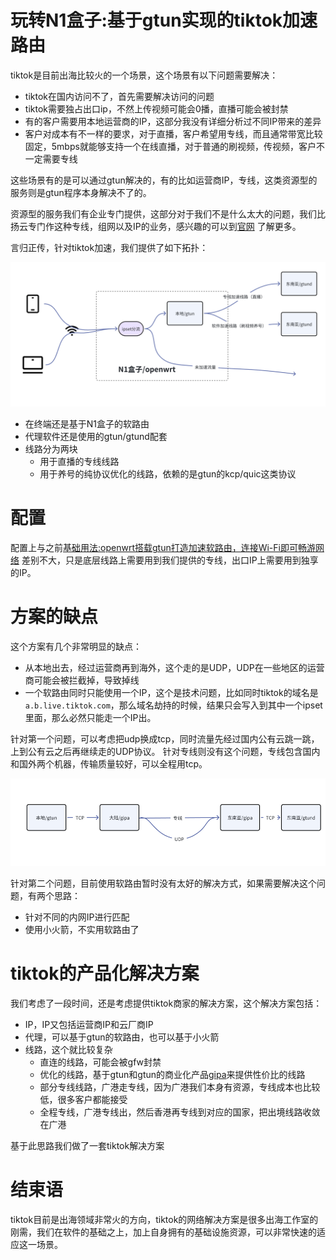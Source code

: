 # 玩转N1盒子:基于gtun实现的tiktok加速路由
tiktok是目前出海比较火的一个场景，这个场景有以下问题需要解决：

- tiktok在国内访问不了，首先需要解决访问的问题
- tiktok需要独占出口ip，不然上传视频可能会0播，直播可能会被封禁
- 有的客户需要用本地运营商的IP，这部分我没有详细分析过不同IP带来的差异
- 客户对成本有不一样的要求，对于直播，客户希望用专线，而且通常带宽比较固定，5mbps就能够支持一个在线直播，对于普通的刷视频，传视频，客户不一定需要专线

这些场景有的是可以通过gtun解决的，有的比如运营商IP，专线，这类资源型的服务则是gtun程序本身解决不了的。

资源型的服务我们有企业专门提供，这部分对于我们不是什么太大的问题，我们比扬云专门作这种专线，组网以及IP的业务，感兴趣的可以到[官网](https://www.beyondnetwork.net)
了解更多。

言归正传，针对tiktok加速，我们提供了如下拓扑：

![img.png](assets/tiktok_acc_topology.png)

- 在终端还是基于N1盒子的软路由
- 代理软件还是使用的gtun/gtund配套
- 线路分为两块
  - 用于直播的专线线路
  - 用于养号的纯协议优化的线路，依赖的是gtun的kcp/quic这类协议

# 配置
配置上与之前[基础用法:openwrt搭载gtun打造加速软路由，连接Wi-Fi即可畅游网络](基础用法:openwrt搭载gtun打造加速软路由，连接Wi-Fi即可畅游网络.md)
差别不大，只是底层线路上需要用到我们提供的专线，出口IP上需要用到独享的IP。

# 方案的缺点
这个方案有几个非常明显的缺点：

- 从本地出去，经过运营商再到海外，这个走的是UDP，UDP在一些地区的运营商可能会被拦截掉，导致掉线
- 一个软路由同时只能使用一个IP，这个是技术问题，比如同时tiktok的域名是`a.b.live.tiktok.com`，那么域名劫持的时候，结果只会写入到其中一个ipset里面，那么必然只能走一个IP出。

针对第一个问题，可以考虑把udp换成tcp，同时流量先经过国内公有云跳一跳，上到公有云之后再继续走的UDP协议。
针对专线则没有这个问题，专线包含国内和国外两个机器，传输质量较好，可以全程用tcp。

![img.png](assets/tiktok_acc_optimize.png)

针对第二个问题，目前使用软路由暂时没有太好的解决方式，如果需要解决这个问题，有两个思路：

- 针对不同的内网IP进行匹配
- 使用小火箭，不实用软路由了

# tiktok的产品化解决方案

我们考虑了一段时间，还是考虑提供tiktok商家的解决方案，这个解决方案包括：

- IP，IP又包括运营商IP和云厂商IP
- 代理，可以基于gtun的软路由，也可以基于小火箭
- 线路，这个就比较复杂
  - 直连的线路，可能会被gfw封禁
  - 优化的线路，基于gtun和gtun的商业化产品[gipa](https://www.beyondnetwork.net)来提供性价比的线路
  - 部分专线线路，广港走专线，因为广港我们本身有资源，专线成本也比较低，很多客户都能接受
  - 全程专线，广港专线出，然后香港再专线到对应的国家，把出境线路收敛在广港

基于此思路我们做了一套tiktok解决方案

# 结束语
tiktok目前是出海领域非常火的方向，tiktok的网络解决方案是很多出海工作室的刚需，我们在软件的基础之上，加上自身拥有的基础设施资源，可以非常快速的适应这一场景。





